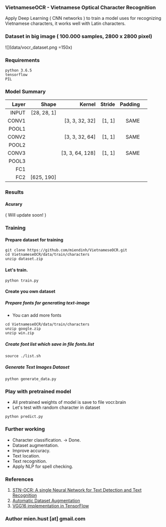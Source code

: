 ### VietnameseOCR - Vietnamese Optical Character Recognition

Apply Deep Learning ( CNN networks ) to train a model uses for recognizing Vietnamese characters, it works well with Latin characters.

### Dataset in big image ( 100.000 samples, 2800 x 2800 pixel)

![](data/vocr_dataset.png =150x)

### Requirements
```
python 3.6.5
tensorflow
PIL
```


### Model Summary

| Layer         | Shape 		 | 	Kernel   	  |    Stride 	  |   Padding 	|   	 	 |
| -------------:| --------------:|---------------:|--------------:|------------:|-----------:|
| INPUT     	| [28, 28, 1] 	 |			   	  | 			  |				|			 |
| CONV1			| 				 | [3, 3, 32, 32] |  	[1, 1]    |    SAME     |   	 	 |
| POOL1         |				 |				  |               |				|			 |
| CONV2		    |				 | [3, 3, 32, 64] |     [1, 1]    |	   SAME		|			 |
| POOL2			|				 |                |               |				|			 |
| CONV3			| 				 | [3, 3, 64, 128]|     [1, 1]    |	   SAME		|			 |
| POOL3			|				 |                |               |				|			 |
| FC1			| 				 |                |               |				|			 |
| FC2			| [625, 190]	 |                |               |				|			 |


### Results
#### Acurary
( Will update soon! )

### Training
#### Prepare dataset for training
```
git clone https://github.com/miendinh/VietnameseOCR.git
cd VietnameseOCR/data/train/characters
unzip dataset.zip
```

#### Let's train.
```
python train.py
```


#### Create you own dataset
##### Prepare fonts for generating text-image
- You can add more fonts
```
cd VietnameseOCR/data/train/characters
unzip google.zip
unzip win.zip
```
##### Create font list which save in file fonts.list
```
source ./list.sh
```

##### Generate Text Images Dataset
```
python generate_data.py
```

### Play with pretrained model
- All pretrained weights of model is save to file vocr.brain
- Let's test with random character in dataset
```
python predict.py
```

### Further working
- Character classification. -> Done.
- Dataset augmentation.     
- Improve accuracy.
- Text location.
- Text recognition.
- Apply NLP for spell checking.

### References

1. [STN-OCR: A single Neural Network for Text Detection and Text Recognition](https://arxiv.org/abs/1707.08831)
2. [Automatic Dataset Augmentation](https://arxiv.org/abs/1708.08201)
3. [VGG16 implementation in TensorFlow](http://www.cs.toronto.edu/~frossard/post/vgg16/)

### Author mien.hust [at] gmail.com